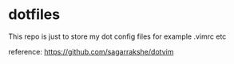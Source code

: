 dotfiles
========
This repo is just to store my dot config files for example .vimrc etc

reference: https://github.com/sagarrakshe/dotvim
